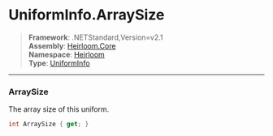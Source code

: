 # UniformInfo.ArraySize

> **Framework**: .NETStandard,Version=v2.1  
> **Assembly**: [Heirloom.Core][0]  
> **Namespace**: [Heirloom][0]  
> **Type**: [UniformInfo][1]  

--------------------------------------------------------------------------------

### ArraySize

The array size of this uniform.

```cs
int ArraySize { get; }
```

[0]: ../Heirloom.Core.md
[1]: Heirloom.UniformInfo.md
